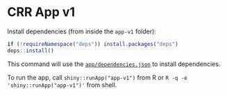 # CRR App v1

Install dependencies (from inside the `app-v1` folder):

```R
if (!requireNamespace("deps")) install.packages("deps")
deps::install()
```

This command will use the [`app/dependencies.json`](./app/dependencies.json)
to install dependencies.

To run the app, call `shiny::runApp("app-v1")` from R or
`R -q -e 'shiny::runApp("app-v1")'` from shell.
